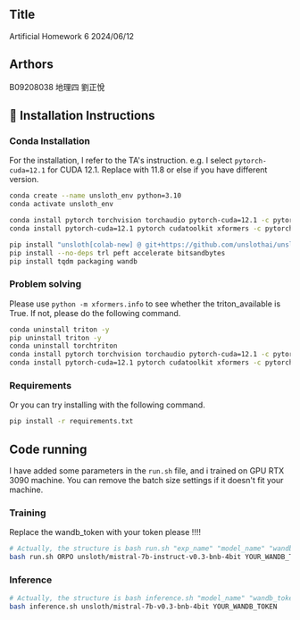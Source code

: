 ## Title
Artificial Homework 6
2024/06/12

## Arthors
B09208038 地理四 劉正悅 

## 💾 Installation Instructions
### Conda Installation
For the installation, I refer to the TA's instruction.
e.g. I select `pytorch-cuda=12.1` for CUDA 12.1. Replace with 11.8 or else if you have different version.

```bash
conda create --name unsloth_env python=3.10
conda activate unsloth_env

conda install pytorch torchvision torchaudio pytorch-cuda=12.1 -c pytorch -c nvidia
conda install pytorch-cuda=12.1 pytorch cudatoolkit xformers -c pytorch -c nvidia -c xformers

pip install "unsloth[colab-new] @ git+https://github.com/unslothai/unsloth.git"
pip install --no-deps trl peft accelerate bitsandbytes
pip install tqdm packaging wandb
```

### Problem solving
Please use `python -m xformers.info` to see whether the triton_available is True. If not, please do the following command.

```bash
conda uninstall triton -y
pip uninstall triton -y
conda uninstall torchtriton
conda install pytorch torchvision torchaudio pytorch-cuda=12.1 -c pytorch -c nvidia
conda install pytorch-cuda=12.1 pytorch cudatoolkit xformers -c pytorch -c nvidia -c xformers
```

### Requirements
Or you can try installing with the following command.
```bash 
pip install -r requirements.txt 
```

## Code running
I have added some parameters in the `run.sh` file, and i trained on GPU RTX 3090 machine. 
You can remove the batch size settings if it doesn't fit your machine.

### Training 
Replace the wandb_token with your token please !!!!
```bash
# Actually, the structure is bash run.sh "exp_name" "model_name" "wandb_token"
bash run.sh ORPO unsloth/mistral-7b-instruct-v0.3-bnb-4bit YOUR_WANDB_TOKEN
```

### Inference
```bash
# Actually, the structure is bash inference.sh "model_name" "wandb_token"
bash inference.sh unsloth/mistral-7b-v0.3-bnb-4bit YOUR_WANDB_TOKEN
```
